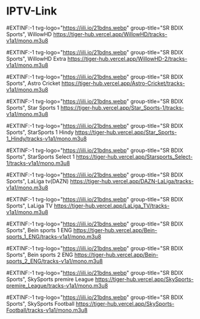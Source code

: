 # IPTV-Link
#EXTINF:-1 tvg-logo="https://iili.io/21bdns.webp" group-title="SR BDIX Sports", WillowHD https://tiger-hub.vercel.app/WillowHD/tracks-v1a1/mono.m3u8

#EXTINF:-1 tvg-logo="https://iili.io/21bdns.webp" group-title="SR BDIX Sports", WillowHD Extra https://tiger-hub.vercel.app/WillowHD-2/tracks-v1a1/mono.m3u8

#EXTINF:-1 tvg-logo="https://iili.io/21bdns.webp" group-title="SR BDIX Sports", Astro Cricket https://tiger-hub.vercel.app/Astro-Cricket/tracks-v1a1/mono.m3u8

#EXTINF:-1 tvg-logo="https://iili.io/21bdns.webp" group-title="SR BDIX Sports", Star Sports 1 https://tiger-hub.vercel.app/Star_Sports-1/tracks-v1a1/mono.m3u8

#EXTINF:-1 tvg-logo="https://iili.io/21bdns.webp" group-title="SR BDIX Sports", StarSports 1 Hindy https://tiger-hub.vercel.app/Star_Sports-1_Hindy/tracks-v1a1/mono.m3u8

#EXTINF:-1 tvg-logo="https://iili.io/21bdns.webp" group-title="SR BDIX Sports", StarSports Select 1 https://tiger-hub.vercel.app/Starsports_Select-1/tracks-v1a1/mono.m3u8

#EXTINF:-1 tvg-logo="https://iili.io/21bdns.webp" group-title="SR BDIX Sports", LaLiga tv(DAZN) https://tiger-hub.vercel.app/DAZN-LaLiga/tracks-v1a1/mono.m3u8

#EXTINF:-1 tvg-logo="https://iili.io/21bdns.webp" group-title="SR BDIX Sports", LaLiga TV https://tiger-hub.vercel.app/LaLiga_TV/tracks-v1a1/mono.m3u8

#EXTINF:-1 tvg-logo="https://iili.io/21bdns.webp" group-title="SR BDIX Sports", Bein sports 1 ENG https://tiger-hub.vercel.app/Bein-sports_1_ENG/tracks-v1a1/mono.m3u8

#EXTINF:-1 tvg-logo="https://iili.io/21bdns.webp" group-title="SR BDIX Sports", Bein sports 2 ENG https://tiger-hub.vercel.app/Bein-sports_2_ENG/tracks-v1a1/mono.m3u8

#EXTINF:-1 tvg-logo="https://iili.io/21bdns.webp" group-title="SR BDIX Sports", SkySports premire League https://tiger-hub.vercel.app/SkySports-premire_League/tracks-v1a1/mono.m3u8

#EXTINF:-1 tvg-logo="https://iili.io/21bdns.webp" group-title="SR BDIX Sports", SkySports Football https://tiger-hub.vercel.app/SkySports-Football/tracks-v1a1/mono.m3u8

